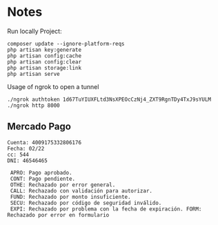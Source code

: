 # Notes

Run locally Project:
```
composer update --ignore-platform-reqs
php artisan key:generate
php artisan config:cache
php artisan config:clear
php artisan storage:link
php artisan serve
```

Usage of ngrok to open a tunnel
```
./ngrok authtoken 1d67TuYIUXFLtd3NsXPEOcCzNj4_ZXT9RgnTDy4TxJ9sYULM
./ngrok http 8000
```

## Mercado Pago
```
Cuenta: 4009175332806176
Fecha: 02/22
cc: 544
DNI: 46546465
```

```
 APRO: Pago aprobado.
 CONT: Pago pendiente.
 OTHE: Rechazado por error general.
 CALL: Rechazado con validación para autorizar.
 FUND: Rechazado por monto insuficiente.
 SECU: Rechazado por código de seguridad inválido.
 EXPI: Rechazado por problema con la fecha de expiración. FORM: Rechazado por error en formulario
 ```
